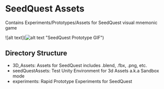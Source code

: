 # SeedQuest Assets

Contains Experiments/Prototypes/Assets for SeedQuest visual mnemonic game

![alt text](![alt text](https://github.com/reputage/seedQuestAssets/blob/master/concept%20art/Media/seedQuestPrototype30sec.gif "SeedQuest Prototype GIF") "SeedQuest Prototype GIF")

## Directory Structure

* 3D_Assets: Assets for SeedQuest includes .blend, .fbx, .png, etc.
* seedQuestAssets: Test Unity Environment for 3d Assets a.k.a Sandbox mode
* experiments: Rapid Prototype Experiments for SeedQuest 
